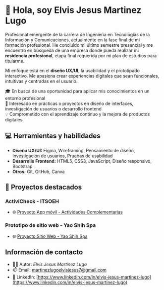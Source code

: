 # 👋 Hola, soy Elvis Jesus Martinez Lugo

Profesional emergente de la carrera de Ingeniería en Tecnologías de la Información y Comunicaciones, actualmente en la fase final de mi formación profesional. He concluido mi último semestre presencial y me encuentro en búsqueda de una empresa donde pueda realizar mi **residencia profesional**, etapa final requerida por mi plan de estudios para titularme.

Mi enfoque está en el **diseño UX/UI**, la usabilidad y el prototipado interactivo. Me apasiona crear experiencias digitales que sean funcionales, intuitivas y centradas en el usuario.

🎓 En busca de una oportunidad para aplicar mis conocimientos en un entorno profesional  
🚀 Interesado en prácticas o proyectos en diseño de interfaces, investigación de usuarios o desarrollo frontend  
💡 Comprometido con el aprendizaje continuo y la mejora de productos digitales

## 💻 Herramientas y habilidades

- **Diseño UX/UI:** Figma, Wireframing, Pensamiento de diseño, Investigación de usuarios, Pruebas de usabilidad
- **Desarrollo Frontend:** HTML5, CSS3, JavaScript, Diseño responsivo, Bootstrap  
- **Otros:** Git, GitHub, Canva

## 🧩 Proyectos destacados

### ActiviCheck - ITSOEH
- 🌐 [Proyecto App móvil - Actividades Complementarias](https://github.com/iamelvislugo/activicheck-ITSOEH)


### Prototipo de sitio web - Yao Shih Spa
- 🌐 [Proyecto Sitio Web - Yao Shih Spa](https://github.com/iamelvislugo/spa-website-prototype)


## Información de contacto

- 🧑‍💻 Autor: *Elvis Jesus Martinez Lugo*
- 📫 Email: martinezlugoelvisjesus7@gmail.com  
- 🔗 LinkedIn: [https://www.linkedin.com/in/elvis-jesus-martinez-lugo](https://www.linkedin.com/in/elvis-jesus-martinez-lugo)
